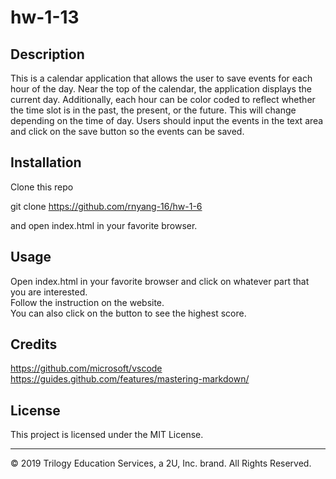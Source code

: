 # hw-1-13

## Description 

This is a calendar application that allows the user to save events for each hour of the day. Near the top of the calendar, the application displays the current day. Additionally, each hour can be color coded to reflect whether the time slot is in the past, the present, or the future. This will change depending on the time of day. Users should input the events in the text area and click on the save button so the events can be saved.

## Installation

Clone this repo

git clone https://github.com/rnyang-16/hw-1-6

and open index.html in your favorite browser.


## Usage 

Open index.html in your favorite browser and click on whatever part that you are interested.<br> Follow the instruction on the website.<br>You can also click on the button to see the highest score.

## Credits

https://github.com/microsoft/vscode<br>
https://guides.github.com/features/mastering-markdown/



## License

This project is licensed under the MIT License.


---
© 2019 Trilogy Education Services, a 2U, Inc. brand. All Rights Reserved.